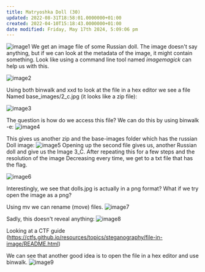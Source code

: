 ```yaml
---
title: Matryoshka Doll (30)
updated: 2022-08-31T18:58:01.0000000+01:00
created: 2022-04-10T15:18:43.0000000+01:00
date modified: Friday, May 17th 2024, 5:09:06 pm
---
```


![image1](../../../../_resources/image1-30.png)
We get an image file of some Russian doll. The image doesn't say anything, but if we can look at the metadata of the image, it might contain something. Look like using a command line tool named *imagemagick* can help us with this.

![image2](../../../../_resources/image2-28.png)

Using both binwalk and xxd to look at the file in a hex editor we see a file
Named base_images/2_c.jpg (it looks like a zip file):

![image3](../../../../_resources/image3-24.png)

The question is how do we access this file? We can do this by using binwalk -e:
![image4](../../../../_resources/image4-18.png)

This gives us another zip and the base-images folder which has the russian
Doll image:
![image5](../../../../_resources/image5-12.png)
Opening up the second file gives us, another Russian doll and give us the
Image 3_C.
After repeating this for a few steps and the resolution of the image
Decreasing every time, we get to a txt file that has the flag.

![image6](../../../../_resources/image6-6.png)

Interestingly, we see that dolls.jpg is actually in a png format? What if we try open the image as a png?

Using mv we can rename (move) files.
![image7](../../../../_resources/image7-5.png)

Sadly, this doesn't reveal anything:
![image8](../../../../_resources/image8.jpeg)

Looking at a CTF guide (<https://ctfs.github.io/resources/topics/steganography/file-in-image/README.html>)

We can see that another good idea is to open the file in a hex editor and use binwalk.
![image9](../../../../_resources/image9-3.png)
